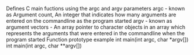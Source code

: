 Defines C main fuctions using the argc and argv parameters
argc - known as Argument count, An integer that indicates how many arguments are entered on the commandline as the program started
argv - known as argument vectors - An array pointer to character objects in an array which represents  the arguments that were entered in the commandline when the program started
Function prototype example
int main(int argc, char *argv[])
int main(int argc, char **argv[])
